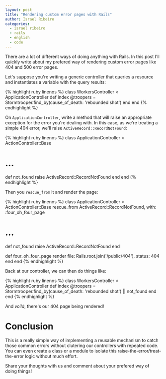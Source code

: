 ```yaml
---
layout: post
title: "Rendering custom error pages with Rails"
author: Israel Ribeiro
categories:
  - israel ribeiro
  - rails
  - english
  - code
---
```


There are a lot of different ways of doing anything with Rails. In this post I'll quickly write about my prefered way of rendering custom error pages like 404 and 500 error pages.

<!--more-->

Let's suppose you're writing a generic controller that queries a resource and instantiates a variable with the query results:

{% highlight ruby linenos %}
class WorkersController < ApplicationController
  def index
    @troopers = Stormtrooper.find_by(cause_of_death: 'rebounded shot')
  end
end
{% endhighlight %}

On `ApplicationController`, write a method that will raise an appropriate exception for the error you're dealing with. In this case, as we're treating a simple 404 error, we'll raise `ActiveRecord::RecordNotFound`:

{% highlight ruby linenos %}
class ApplicationController < ActionController::Base
  # ...

  def not_found
    raise ActiveRecord::RecordNotFound
  end
end
{% endhighlight %}

Then you `rescue_from` it and render the page:

{% highlight ruby linenos %}
class ApplicationController < ActionController::Base
  rescue_from ActiveRecord::RecordNotFound, with: :four_oh_four_page

  # ...

  def not_found
    raise ActiveRecord::RecordNotFound
  end

  def four_oh_four_page
    render file: Rails.root.join('/public/404'), status: 404
  end
end
{% endhighlight %}

Back at our controller, we can then do things like:

{% highlight ruby linenos %}
class WorkersController < ApplicationController
  def index
    @troopers = Stormtrooper.find_by(cause_of_death: 'rebounded shot') || not_found
  end
end
{% endhighlight %}

And *voilà*, there's our 404 page being rendered!

# Conclusion

This is a really simple way of implementing a reusable mechanism to catch those common errors without clutering our controllers with repeated code. You can even create a class or a module to isolate this raise-the-error/treat-the-error logic without much effort.

Share your thoughts with us and comment about your prefered way of doing things!
